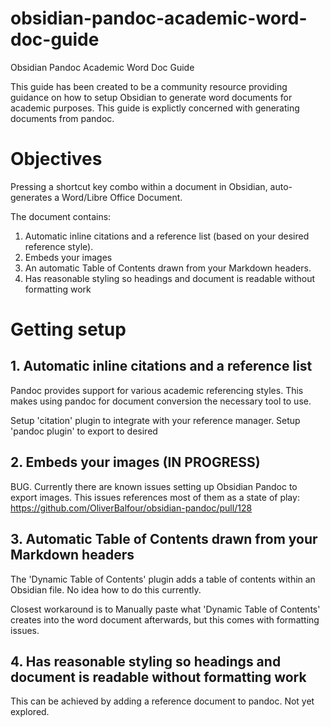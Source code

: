 # obsidian-pandoc-academic-word-doc-guide

Obsidian Pandoc Academic Word Doc Guide

This guide has been created to be a community resource providing guidance on how to setup Obsidian to generate word documents for academic purposes.
This guide is explictly concerned with generating documents from pandoc.

# Objectives

Pressing a shortcut key combo within a document in Obsidian, auto-generates a Word/Libre Office Document.

The document contains:

1. Automatic inline citations and a reference list (based on your desired reference style).
2. Embeds your images 
2. An automatic Table of Contents drawn from your Markdown headers.
4. Has reasonable styling so headings and document is readable without formatting work

# Getting setup

## 1. Automatic inline citations and a reference list 

Pandoc provides support for various academic referencing styles. This makes using pandoc for document conversion the necessary tool to use.

Setup 'citation' plugin to integrate with your reference manager.
Setup 'pandoc plugin' to export to desired 


## 2. Embeds your images (IN PROGRESS)

BUG. Currently there are known issues setting up Obsidian Pandoc to export images.
This issues references most of them as a state of play: https://github.com/OliverBalfour/obsidian-pandoc/pull/128

## 3. Automatic Table of Contents drawn from your Markdown headers

The 'Dynamic Table of Contents' plugin adds a table of contents within an Obsidian file.
No idea how to do this currently.

Closest workaround is to Manually paste what 'Dynamic Table of Contents' creates into the word document afterwards, but this comes with formatting issues.

## 4. Has reasonable styling so headings and document is readable without formatting work

This can be achieved by adding a reference document to pandoc.
Not yet explored. 
